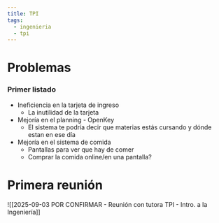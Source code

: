 ```yaml
---
title: TPI
tags:
  - ingenieria
  - tpi
---
```

#  Problemas
### Primer listado
- Ineficiencia en la tarjeta de ingreso
	- La inutilidad de la tarjeta
- Mejoría en el planning - OpenKey
	- El sistema te podría decir que materias estás cursando y dónde estan en ese día
- Mejoría en el sistema de comida
	- Pantallas para ver que hay de comer
	- Comprar la comida online/en una pantalla?
# Primera reunión
![[2025-09-03 POR CONFIRMAR - Reunión con tutora TPI - Intro. a la Ingeniería]]
